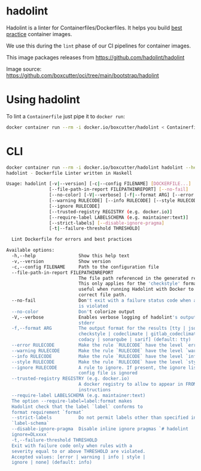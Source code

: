 # hadolint

Hadolint is a linter for Containerfiles/Dockerfiles. It helps you build [best practice](https://docs.docker.com/develop/develop-images/dockerfile_best-practices/) container images. 

We use this during the `lint` phase of our CI pipelines for container images.

This image packages releases from https://github.com/hadolint/hadolint

Image source: https://github.com/boxcutter/oci/tree/main/bootstrap/hadolint

# Using hadolint

To lint a `Containerfile` just pipe it to `docker run`:

```bash
docker container run --rm -i docker.io/boxcutter/hadolint < Containerfile
```

# CLI

```bash
docker container run --rm -i docker.io/boxcutter/hadolint hadolint --help
hadolint - Dockerfile Linter written in Haskell

Usage: hadolint [-v|--version] [-c|--config FILENAME] [DOCKERFILE...]
                [--file-path-in-report FILEPATHINREPORT] [--no-fail]
                [--no-color] [-V|--verbose] [-f|--format ARG] [--error RULECODE]
                [--warning RULECODE] [--info RULECODE] [--style RULECODE]
                [--ignore RULECODE]
                [--trusted-registry REGISTRY (e.g. docker.io)]
                [--require-label LABELSCHEMA (e.g. maintainer:text)]
                [--strict-labels] [--disable-ignore-pragma]
                [-t|--failure-threshold THRESHOLD]

  Lint Dockerfile for errors and best practices

Available options:
  -h,--help                Show this help text
  -v,--version             Show version
  -c,--config FILENAME     Path to the configuration file
  --file-path-in-report FILEPATHINREPORT
                           The file path referenced in the generated report.
                           This only applies for the 'checkstyle' format and is
                           useful when running Hadolint with Docker to set the
                           correct file path.
  --no-fail                Don't exit with a failure status code when any rule
                           is violated
  --no-color               Don't colorize output
  -V,--verbose             Enables verbose logging of hadolint's output to
                           stderr
  -f,--format ARG          The output format for the results [tty | json |
                           checkstyle | codeclimate | gitlab_codeclimate | gnu |
                           codacy | sonarqube | sarif] (default: tty)
  --error RULECODE         Make the rule `RULECODE` have the level `error`
  --warning RULECODE       Make the rule `RULECODE` have the level `warning`
  --info RULECODE          Make the rule `RULECODE` have the level `info`
  --style RULECODE         Make the rule `RULECODE` have the level `style`
  --ignore RULECODE        A rule to ignore. If present, the ignore list in the
                           config file is ignored
  --trusted-registry REGISTRY (e.g. docker.io)
                           A docker registry to allow to appear in FROM
                           instructions
  --require-label LABELSCHEMA (e.g. maintainer:text)
  The option --require-label=label:format makes
  Hadolint check that the label `label` conforms to
  format requirement `format`
  --strict-labels          Do not permit labels other than specified in
  `label-schema`
  --disable-ignore-pragma  Disable inline ignore pragmas `# hadolint
  ignore=DLxxxx`
  -t,--failure-threshold THRESHOLD
  Exit with failure code only when rules with a
  severity equal to or above THRESHOLD are violated.
  Accepted values: [error | warning | info | style |
  ignore | none] (default: info)
```
